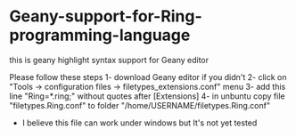 # Geany-support-for-Ring-programming-language
this is geany highlight syntax support for Geany editor

Please follow these steps
1- download Geany editor if you didn't
2- click on "Tools -> configuration files -> filetypes_extensions.conf"  menu
3- add this line "Ring=*.ring;" without quotes after [Extensions]
4- in unbuntu copy file "filetypes.Ring.conf" to folder "/home/USERNAME/filetypes.Ring.conf"

* I believe this file can work under windows but It's not yet tested
